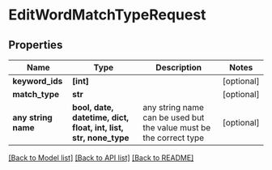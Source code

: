 # EditWordMatchTypeRequest


## Properties
Name | Type | Description | Notes
------------ | ------------- | ------------- | -------------
**keyword_ids** | **[int]** |  | [optional] 
**match_type** | **str** |  | [optional] 
**any string name** | **bool, date, datetime, dict, float, int, list, str, none_type** | any string name can be used but the value must be the correct type | [optional]

[[Back to Model list]](../README.md#documentation-for-models) [[Back to API list]](../README.md#documentation-for-api-endpoints) [[Back to README]](../README.md)


